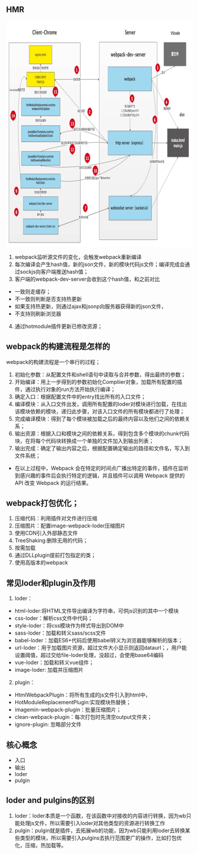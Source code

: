 ## HMR
<img src="https://github.com/BaoGuoSen/Job/blob/master/imgs/Webpack%E7%83%AD%E6%9B%B4%E6%96%B0.png" alt="图片替换文本" width="800" height="613" align="bottom" />

1. webpack监听源文件的变化，会触发webpack重新编译
2. 每次编译会产生hash值，新的json文件，新的模块代码js文件；编译完成会通过sockjs向客户端推送hash值；
3. 客户端的webpack-dev-server会收到这个hash值，和之前对比
- 一致则走缓存；
- 不一致则判断是否支持热更新
- 如果支持热更新，则通过ajax和jsonp向服务器获得新的json文件，
- 不支持则刷新浏览器
4. 通过hotmodule插件更新已修改资源；

## webpack的构建流程是怎样的
webpack的构建流程是一个串行的过程；
1. 初始化参数：从配置文件和shell语句中读取与合并参数，得出最终的参数；
2. 开始编译：用上一步得到的参数初始化Compliier对象，加载所有配置的插件，通过执行对象的run方法开始执行编译；
3. 确定入口：根据配置文件中的entry找出所有的入口文件；
4. 编译模块：从入口文件出发，调用所有配置的loder对模块进行加载，在找出该模块依赖的模块，递归此步骤，对该入口文件的所有模块都进行了处理；
5. 完成编译模块：得到了每个模块被加载之后的最终内容以及他们之间的依赖关系；
6. 输出资源：根据入口和模块之间的依赖关系，得到包含多个模块的chunk代码块，在将每个代码块转换成一个单独的文件加入到输出列表；
7. 输出完成：确定了输出内容之后，根据配置确定输出的路径和文件名，写入到文件系统；

- 在以上过程中，Webpack 会在特定的时间点广播出特定的事件，插件在监听到感兴趣的事件后会执行特定的逻辑，并且插件可以调用 Webpack 提供的 API 改变 Webpack 的运行结果。

## webpack打包优化；
1. 压缩代码：利用插件对文件进行压缩
2. 压缩图片：配置image-webpack-loder压缩图片
2. 使用CDN引入外部静态文件
3. TreeShaking:删除无用的代码；
4. 按需加载
5. 通过DLLplugin提前打包指定的类；
6. 使用高版本的webpack

## 常见loder和plugin及作用
1. loder：
- html-loder:将HTML文件导出编译为字符串，可供js识别的其中一个模块
- css-loder：解析css文件中代码；
- style-loder：将css模块作为样式导出到DOM中
- sass-loder：加载和转义sass/scss文件
- babel-loder：加载ES6+代码后使用babel转义为浏览器能够解析的版本；
- url-loder：用于加载图片资源，超过文件大小显示则返回dataurl；，用户能设置阈值，超过交给file-loder处理，没超过，会使用base64编码
- vue-loder：加载和转义vue组件；
- image-loder: 加载并压缩图片
2. plugin：
- HtmlWebpackPlugin：将所有生成的js文件引入到html中，
- HotModuleReplacementPlugin:实现模块热替换；
- imagemin-webpack-plugin：批量压缩图片；
- clean-webpack-plugin：每次打包时先清空output文件夹；
- ignore-plugin: 忽略部分文件

## 核心概念
- 入口
- 输出
- loder
- pulgin

## loder and pulgins的区别
1. loder：loder本质是一个函数，在该函数中对接收的内容进行转换，因为wb只能处理js文件，所以需要引入loder对其他类型的资源进行转换工作
2. pulgin：pulgin就是插件，去拓展wb的功能，因为wb只能利用loder去转换某些类型的模块，所以需要引入pulgins去执行范围更广的操作，比如打包优化，压缩，热加载等。
